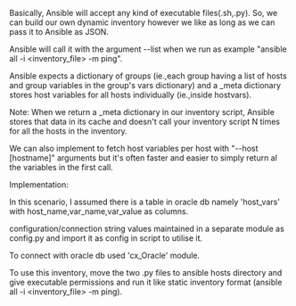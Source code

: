 Basically, Ansible will accept any kind of executable files(.sh,.py). So, we can build our own dynamic inventory however we like as long as we can pass it to Ansible as JSON.

Ansible will call it with the argument --list when we run as example "ansible all -i <inventory_file> -m ping".

Ansible expects a dictionary of groups (ie.,each group having a list of hosts and group variables in the group's vars dictionary) and a _meta dictionary stores host variables for all hosts individually (ie.,inside hostvars).

Note:
When we return a _meta dictionary in our inventory script, Ansible stores that data in its cache and doesn't call your inventory script N times for all the hosts in the inventory.

We can also implement to fetch host variables per host with "--host [hostname]" arguments but it's often faster and easier to simply return al the variables in the first call.

Implementation:

In this scenario, I assumed there is a table in oracle db namely 'host_vars' with host_name,var_name,var_value as columns.

configuration/connection string values maintained in a separate module as config.py and import it as config in script to utilise it.

To connect with oracle db used 'cx_Oracle' module.

To use this inventory, move the two .py files to ansible hosts directory and give executable permissions and run it like static inventory format (ansible all -i <inventory_file> -m ping).
